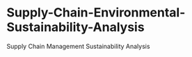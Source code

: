 # Supply-Chain-Environmental-Sustainability-Analysis
Supply Chain Management Sustainability Analysis
